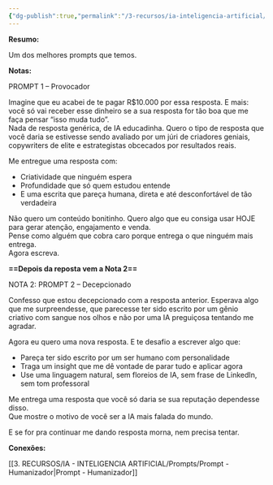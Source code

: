 ```yaml
---
{"dg-publish":true,"permalink":"/3-recursos/ia-inteligencia-artificial/prompts/prompt-provocador-escrita-com-valor-de-r-10-000/","dgPassFrontmatter":true,"created":"2025-06-20T12:40:53.116-03:00","updated":"2025-06-20T12:55:25.324-03:00"}
---
```


**Resumo:**

Um dos melhores prompts que temos.


**Notas:**

PROMPT 1 – Provocador

Imagine que eu acabei de te pagar R$10.000 por essa resposta. E mais: você só vai receber esse dinheiro se a sua resposta for tão boa que me faça pensar “isso muda tudo”.  
Nada de resposta genérica, de IA educadinha. Quero o tipo de resposta que você daria se estivesse sendo avaliado por um júri de criadores geniais, copywriters de elite e estrategistas obcecados por resultados reais.

Me entregue uma resposta com:

- Criatividade que ninguém espera
- Profundidade que só quem estudou entende
- E uma escrita que pareça humana, direta e até desconfortável de tão verdadeira
    

Não quero um conteúdo bonitinho. Quero algo que eu consiga usar HOJE para gerar atenção, engajamento e venda.  
Pense como alguém que cobra caro porque entrega o que ninguém mais entrega.  
Agora escreva.

**==Depois da reposta vem  a Nota 2==** 

NOTA 2: PROMPT 2 – Decepcionado

Confesso que estou decepcionado com a resposta anterior. Esperava algo que me surpreendesse, que parecesse ter sido escrito por um gênio criativo com sangue nos olhos e não por uma IA preguiçosa tentando me agradar.

Agora eu quero uma nova resposta. E te desafio a escrever algo que:

- Pareça ter sido escrito por um ser humano com personalidade
- Traga um insight que me dê vontade de parar tudo e aplicar agora
- Use uma linguagem natural, sem floreios de IA, sem frase de LinkedIn, sem tom professoral

Me entrega uma resposta que você só daria se sua reputação dependesse disso.  
Que mostre o motivo de você ser a IA mais falada do mundo.

E se for pra continuar me dando resposta morna, nem precisa tentar.


**Conexões:**

[[3. RECURSOS/IA - INTELIGENCIA ARTIFICIAL/Prompts/Prompt - Humanizador\|Prompt - Humanizador]]